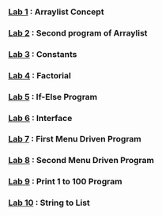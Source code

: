 ### [Lab 1](https://github.com/jatindhobi/Java-Program/blob/main/Arrayintolist.java) : Arraylist Concept
### [Lab 2](https://github.com/jatindhobi/Java-Program/blob/main/Arraylisst1.java) : Second program of Arraylist 
### [Lab 3](https://github.com/jatindhobi/Java-Program/blob/main/Constant.java) : Constants
### [Lab 4](https://github.com/jatindhobi/Java-Program/blob/main/Factorial.java) : Factorial
### [Lab 5](https://github.com/jatindhobi/Java-Program/blob/main/Ifelse.java) : If-Else Program
### [Lab 6](https://github.com/jatindhobi/Java-Program/blob/main/InterfaceDemo.java) : Interface 
### [Lab 7](https://github.com/jatindhobi/Java-Program/blob/main/Menudriven.java) : First Menu Driven Program
### [Lab 8](https://github.com/jatindhobi/Java-Program/blob/main/Menudriven2.java) : Second Menu Driven Program
### [Lab 9](https://github.com/jatindhobi/Java-Program/blob/main/Print1to100.java) : Print 1 to 100 Program
### [Lab 10](https://github.com/jatindhobi/Java-Program/blob/main/Stringtolist.java) : String to List
